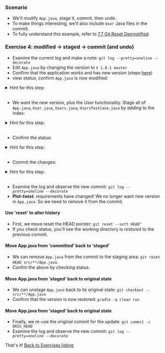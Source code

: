 

### Scenario

* We'll modify `App.java`, stage it, commit, then undo.
* To make things interesting, we'll also include `User` Java files in the commit.
* To fully understand this example, refer to [7.7 Git Reset Demystified](https://git-scm.com/book/en/v2/Git-Tools-Reset-Demystified)

### Exercise 4: modified -> staged -> commit (and undo)

* Examine the current log and make a note: `git log --pretty=oneline --decorate`
* Edit `App.java` by changing the version to `V 1.0.1 master`
* Confirm that the application works and has new version (steps [here](./reference_doc/ConfirmApp.md))
* view _status_, confirm `App.java` is now modified:

<details><summary>Hint for this step:</summary>
<p><pre>
git status
</pre></p></details>
<br/>

* We want the new version, plus the User functionality. Stage all of `App.java`, `User.java`, `Users.java`, `UsersTestCase.java` by _adding_ to the index:

<details><summary>Hint for this step:</summary>
<p><pre>
git add src/**/*.java
</pre></p></details>
<br/>

* Confirm the status:

<details><summary>Hint for this step:</summary>
<p><pre>
git status
</pre></p></details>
<br/>

* Commit the changes:

<details><summary>Hint for this step:</summary>
<p><pre>
git commit -m "now version 1.0.1, plus User functionality"
</pre></p></details>
<br/>

* Examine the log and observe the new commit: `git log --pretty=oneline --decorate`
* **Plot-twist**: requirements have changed! We no longer want new version in `App.java`. So we need to remove it from the commit.

#### Use 'reset' to alter history

* First, we move reset the HEAD pointer: `git reset --soft HEAD^` 
* If you check status, you'll see the working directory is restored to the previous commit.

#### Move App.java from 'committed' back to 'staged'

* We can remove `App.java` from the commit to the staging area: `git reset HEAD src/**/App.java`.
* Confim the above by checking status.

#### Move App.java from 'staged' back to original state 

* We can unstage `App.java` back to its original state: `git checkout -- src/**/App.java`
* Confirm that the version is now restored: `gradle -q clean run`

#### Move App.java from 'staged' back to original state 

* Finally, we re-use the original commit for the update: `git commit -c ORIG_HEAD`
* Examine the log and observe the new commit: `git log --pretty=oneline --decorate`

That's it! [Back to Exercises listing](./Exercises.md)

